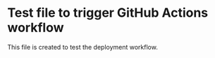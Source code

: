 # Test file to trigger GitHub Actions workflow
This file is created to test the deployment workflow.
